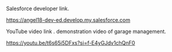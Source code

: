 Salesforce developer link.

https://angel18-dev-ed.develop.my.salesforce.com


YouTube video link .
demonstration video of garage management.


https://youtu.be/t6s65i5DFxs?si=f-E4yGJdv1chQnF0
